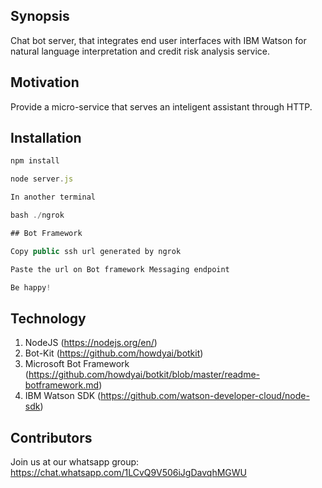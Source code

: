 ## Synopsis

Chat bot server, that integrates end user interfaces with IBM Watson for natural language interpretation and credit risk analysis service.

## Motivation

Provide a micro-service that serves an inteligent assistant through HTTP.

## Installation

```javascript
npm install

node server.js

In another terminal

bash ./ngrok

## Bot Framework

Copy public ssh url generated by ngrok

Paste the url on Bot framework Messaging endpoint

Be happy!

```
## Technology

1. NodeJS (https://nodejs.org/en/)
2. Bot-Kit (https://github.com/howdyai/botkit)
3. Microsoft Bot Framework (https://github.com/howdyai/botkit/blob/master/readme-botframework.md)
3. IBM Watson SDK (https://github.com/watson-developer-cloud/node-sdk)

## Contributors

Join us at our whatsapp group: https://chat.whatsapp.com/1LCvQ9V506iJgDavqhMGWU
